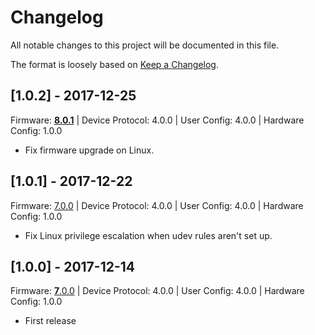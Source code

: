 # Changelog

All notable changes to this project will be documented in this file.

The format is loosely based on [Keep a Changelog](http://keepachangelog.com/en/1.0.0/).

## [1.0.2] - 2017-12-25

Firmware: [**8.0.1**](https://github.com/UltimateHackingKeyboard/firmware/releases/tag/8.0.1) | Device Protocol: 4.0.0 | User Config: 4.0.0 | Hardware Config: 1.0.0

- Fix firmware upgrade on Linux.

## [1.0.1] - 2017-12-22

Firmware: [7.0.0](https://github.com/UltimateHackingKeyboard/firmware/releases/tag/7.0.0) | Device Protocol: 4.0.0 | User Config: 4.0.0 | Hardware Config: 1.0.0

- Fix Linux privilege escalation when udev rules aren't set up.

## [1.0.0] - 2017-12-14

Firmware: [**7**.0.0](https://github.com/UltimateHackingKeyboard/firmware/releases/tag/7.0.0) | Device Protocol: 4.0.0 | User Config: 4.0.0 | Hardware Config: 1.0.0

- First release
